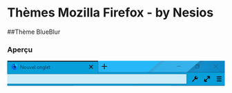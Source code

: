 # Thèmes Mozilla Firefox - by Nesios

##Thème BlueBlur

### Aperçu

![BlueBlur](/images/moztheme_blueblur.png)

